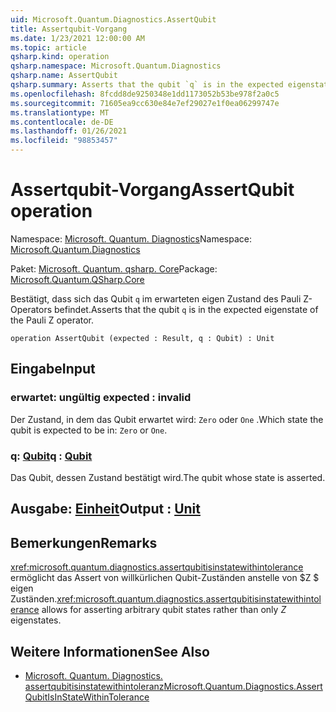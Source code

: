 ```yaml
---
uid: Microsoft.Quantum.Diagnostics.AssertQubit
title: Assertqubit-Vorgang
ms.date: 1/23/2021 12:00:00 AM
ms.topic: article
qsharp.kind: operation
qsharp.namespace: Microsoft.Quantum.Diagnostics
qsharp.name: AssertQubit
qsharp.summary: Asserts that the qubit `q` is in the expected eigenstate of the Pauli Z operator.
ms.openlocfilehash: 8fcdd8de9250348e1dd1173052b53be978f2a0c5
ms.sourcegitcommit: 71605ea9cc630e84e7ef29027e1f0ea06299747e
ms.translationtype: MT
ms.contentlocale: de-DE
ms.lasthandoff: 01/26/2021
ms.locfileid: "98853457"
---
```

# <a name="assertqubit-operation"></a><span data-ttu-id="b8429-102">Assertqubit-Vorgang</span><span class="sxs-lookup"><span data-stu-id="b8429-102">AssertQubit operation</span></span>

<span data-ttu-id="b8429-103">Namespace: [Microsoft. Quantum. Diagnostics](xref:Microsoft.Quantum.Diagnostics)</span><span class="sxs-lookup"><span data-stu-id="b8429-103">Namespace: [Microsoft.Quantum.Diagnostics](xref:Microsoft.Quantum.Diagnostics)</span></span>

<span data-ttu-id="b8429-104">Paket: [Microsoft. Quantum. qsharp. Core](https://nuget.org/packages/Microsoft.Quantum.QSharp.Core)</span><span class="sxs-lookup"><span data-stu-id="b8429-104">Package: [Microsoft.Quantum.QSharp.Core](https://nuget.org/packages/Microsoft.Quantum.QSharp.Core)</span></span>


<span data-ttu-id="b8429-105">Bestätigt, dass sich das Qubit `q` im erwarteten eigen Zustand des Pauli Z-Operators befindet.</span><span class="sxs-lookup"><span data-stu-id="b8429-105">Asserts that the qubit `q` is in the expected eigenstate of the Pauli Z operator.</span></span>

```qsharp
operation AssertQubit (expected : Result, q : Qubit) : Unit
```


## <a name="input"></a><span data-ttu-id="b8429-106">Eingabe</span><span class="sxs-lookup"><span data-stu-id="b8429-106">Input</span></span>

### <a name="expected--__invalidresult__"></a><span data-ttu-id="b8429-107">erwartet: __ungültig <Result>__</span><span class="sxs-lookup"><span data-stu-id="b8429-107">expected : __invalid<Result>__</span></span>

<span data-ttu-id="b8429-108">Der Zustand, in dem das Qubit erwartet wird: `Zero` oder `One` .</span><span class="sxs-lookup"><span data-stu-id="b8429-108">Which state the qubit is expected to be in: `Zero` or `One`.</span></span>


### <a name="q--qubit"></a><span data-ttu-id="b8429-109">q: [Qubit](xref:microsoft.quantum.lang-ref.qubit)</span><span class="sxs-lookup"><span data-stu-id="b8429-109">q : [Qubit](xref:microsoft.quantum.lang-ref.qubit)</span></span>

<span data-ttu-id="b8429-110">Das Qubit, dessen Zustand bestätigt wird.</span><span class="sxs-lookup"><span data-stu-id="b8429-110">The qubit whose state is asserted.</span></span>



## <a name="output--unit"></a><span data-ttu-id="b8429-111">Ausgabe: [Einheit](xref:microsoft.quantum.lang-ref.unit)</span><span class="sxs-lookup"><span data-stu-id="b8429-111">Output : [Unit](xref:microsoft.quantum.lang-ref.unit)</span></span>



## <a name="remarks"></a><span data-ttu-id="b8429-112">Bemerkungen</span><span class="sxs-lookup"><span data-stu-id="b8429-112">Remarks</span></span>

<span data-ttu-id="b8429-113"><xref:microsoft.quantum.diagnostics.assertqubitisinstatewithintolerance> ermöglicht das Assert von willkürlichen Qubit-Zuständen anstelle von $Z $ eigen Zuständen.</span><span class="sxs-lookup"><span data-stu-id="b8429-113"><xref:microsoft.quantum.diagnostics.assertqubitisinstatewithintolerance> allows for asserting arbitrary qubit states rather than only $Z$ eigenstates.</span></span>

## <a name="see-also"></a><span data-ttu-id="b8429-114">Weitere Informationen</span><span class="sxs-lookup"><span data-stu-id="b8429-114">See Also</span></span>

- [<span data-ttu-id="b8429-115">Microsoft. Quantum. Diagnostics. assertqubitisinstatewithintoleranz</span><span class="sxs-lookup"><span data-stu-id="b8429-115">Microsoft.Quantum.Diagnostics.AssertQubitIsInStateWithinTolerance</span></span>](xref:Microsoft.Quantum.Diagnostics.AssertQubitIsInStateWithinTolerance)